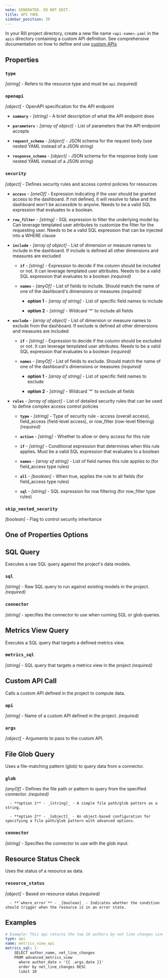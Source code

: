 ```yaml
---
note: GENERATED. DO NOT EDIT.
title: API YAML
sidebar_position: 39
---
```


In your Rill project directory, create a new file name `<api-name>.yaml` in the `apis` directory containing a custom API definition. See comprehensive documentation on how to define and use [custom APIs](/integrate/custom-apis/index.md)

## Properties

### `type`

_[string]_ - Refers to the resource type and must be `api` _(required)_

### `openapi`

_[object]_ - OpenAPI specification for the API endpoint 

  - **`summary`** - _[string]_ - A brief description of what the API endpoint does 

  - **`parameters`** - _[array of object]_ - List of parameters that the API endpoint accepts 

  - **`request_schema`** - _[object]_ - JSON schema for the request body (use nested YAML instead of a JSON string) 

  - **`response_schema`** - _[object]_ - JSON schema for the response body (use nested YAML instead of a JSON string) 

### `security`

_[object]_ - Defines security rules and access control policies for resources 

  - **`access`** - _[oneOf]_ - Expression indicating if the user should be granted access to the dashboard. If not defined, it will resolve to false and the dashboard won't be accessible to anyone. Needs to be a valid SQL expression that evaluates to a boolean. 

  - **`row_filter`** - _[string]_ - SQL expression to filter the underlying model by. Can leverage templated user attributes to customize the filter for the requesting user. Needs to be a valid SQL expression that can be injected into a WHERE clause 

  - **`include`** - _[array of object]_ - List of dimension or measure names to include in the dashboard. If include is defined all other dimensions and measures are excluded 

    - **`if`** - _[string]_ - Expression to decide if the column should be included or not. It can leverage templated user attributes. Needs to be a valid SQL expression that evaluates to a boolean _(required)_

    - **`names`** - _[anyOf]_ - List of fields to include. Should match the name of one of the dashboard's dimensions or measures _(required)_

      - **option 1** - _[array of string]_ - List of specific field names to include

      - **option 2** - _[string]_ - Wildcard '*' to include all fields

  - **`exclude`** - _[array of object]_ - List of dimension or measure names to exclude from the dashboard. If exclude is defined all other dimensions and measures are included 

    - **`if`** - _[string]_ - Expression to decide if the column should be excluded or not. It can leverage templated user attributes. Needs to be a valid SQL expression that evaluates to a boolean _(required)_

    - **`names`** - _[anyOf]_ - List of fields to exclude. Should match the name of one of the dashboard's dimensions or measures _(required)_

      - **option 1** - _[array of string]_ - List of specific field names to exclude

      - **option 2** - _[string]_ - Wildcard '*' to exclude all fields

  - **`rules`** - _[array of object]_ - List of detailed security rules that can be used to define complex access control policies 

    - **`type`** - _[string]_ - Type of security rule - access (overall access), field_access (field-level access), or row_filter (row-level filtering) _(required)_

    - **`action`** - _[string]_ - Whether to allow or deny access for this rule 

    - **`if`** - _[string]_ - Conditional expression that determines when this rule applies. Must be a valid SQL expression that evaluates to a boolean 

    - **`names`** - _[array of string]_ - List of field names this rule applies to (for field_access type rules) 

    - **`all`** - _[boolean]_ - When true, applies the rule to all fields (for field_access type rules) 

    - **`sql`** - _[string]_ - SQL expression for row filtering (for row_filter type rules) 

### `skip_nested_security`

_[boolean]_ - Flag to control security inheritance 

## One of Properties Options

## SQL Query

Executes a raw SQL query against the project's data models.

### `sql`

_[string]_ - Raw SQL query to run against existing models in the project. _(required)_

### `connector`

_[string]_ - specifies the connector to use when running SQL or glob queries. 

## Metrics View Query

Executes a SQL query that targets a defined metrics view.

### `metrics_sql`

_[string]_ - SQL query that targets a metrics view in the project _(required)_

## Custom API Call

Calls a custom API defined in the project to compute data.

### `api`

_[string]_ - Name of a custom API defined in the project. _(required)_

### `args`

_[object]_ - Arguments to pass to the custom API. 

## File Glob Query

Uses a file-matching pattern (glob) to query data from a connector.

### `glob`

_[anyOf]_ - Defines the file path or pattern to query from the specified connector. _(required)_

      - **option 1** - _[string]_ - A simple file path/glob pattern as a string.

      - **option 2** - _[object]_ - An object-based configuration for specifying a file path/glob pattern with advanced options.

### `connector`

_[string]_ - Specifies the connector to use with the glob input. 

## Resource Status Check

Uses the status of a resource as data.

### `resource_status`

_[object]_ - Based on resource status _(required)_

      - **`where_error`** - _[boolean]_ - Indicates whether the condition should trigger when the resource is in an error state. 

## Examples

```yaml
# Example: This api returns the top 10 authors by net line changes since the specified date provided in the arguments.
type: api
name: metrics_view_api
metrics_sql: |-
    SELECT author_name, net_line_changes
    FROM advanced_metrics_view
      where author_date > '{{ .args.date }}'
      order by net_line_changes DESC
      limit 10
```